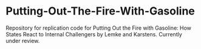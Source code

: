 # Putting-Out-The-Fire-With-Gasoline
Repository for replication code for Putting Out the Fire with Gasoline: How States React to Internal Challengers by Lemke and Karstens.
Currently under review.
